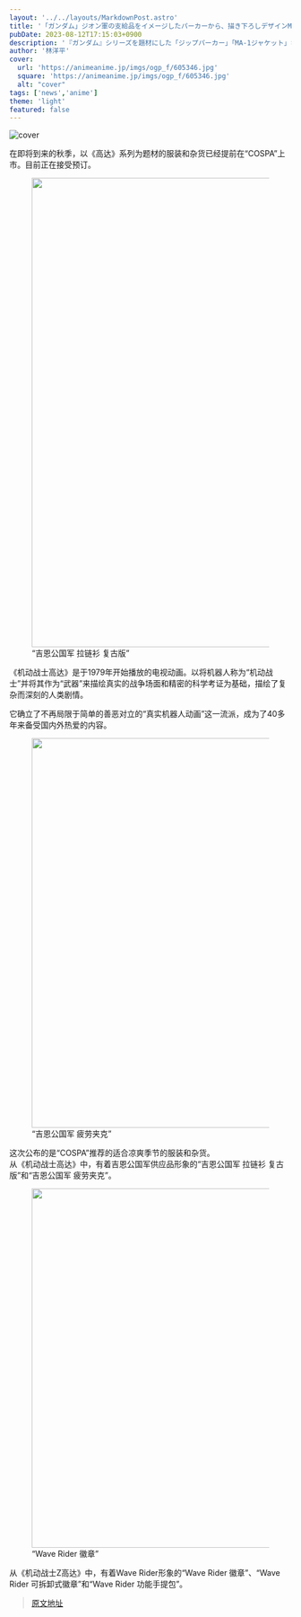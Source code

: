 ```yaml
---
layout: '../../layouts/MarkdownPost.astro'
title: '「ガンダム」ジオン軍の支給品をイメージしたパーカーから、描き下ろしデザインMA-1まで！ 「コスパ」から秋向けアパレル続々'
pubDate: 2023-08-12T17:15:03+0900
description: '『ガンダム』シリーズを題材にした「ジップパーカー」「MA-1ジャケット」など、涼しくなる秋にむけたアパレルグッズ・雑貨が、「コスパ」より一足早く登場。現在、予約を受け付けている。'
author: '林洋平'
cover:
  url: 'https://animeanime.jp/imgs/ogp_f/605346.jpg'
  square: 'https://animeanime.jp/imgs/ogp_f/605346.jpg'
  alt: "cover"
tags: ['news','anime']
theme: 'light'
featured: false
---
```


![cover](https://animeanime.jp/imgs/ogp_f/605346.jpg)

<p>在即将到来的秋季，以《高达》系列为题材的服装和杂货已经提前在“COSPA”上市。目前正在接受预订。</p><figure class="ctms-editor-image"><img src="https://animeanime.jp/imgs/zoom/605359.jpg" class="inline-article-image" width="640" height="836"><figcaption>“吉恩公国军 拉链衫 复古版”</figcaption></figure><p>《机动战士高达》是于1979年开始播放的电视动画。以将机器人称为“机动战士”并将其作为“武器”来描绘真实的战争场面和精密的科学考证为基础，描绘了复杂而深刻的人类剧情。</p><p>它确立了不再局限于简单的善恶对立的“真实机器人动画”这一流派，成为了40多年来备受国内外热爱的内容。</p><figure class="ctms-editor-image"><img src="https://animeanime.jp/imgs/zoom/605365.jpg" class="inline-article-image" width="640" height="694"><figcaption>“吉恩公国军 疲劳夹克”</figcaption></figure><p>这次公布的是“COSPA”推荐的适合凉爽季节的服装和杂货。<br>从《机动战士高达》中，有着吉恩公国军供应品形象的“吉恩公国军 拉链衫 复古版”和“吉恩公国军 疲劳夹克”。</p><figure class="ctms-editor-image"><img src="https://animeanime.jp/imgs/zoom/605356.jpg" class="inline-article-image" width="640" height="640"><figcaption>“Wave Rider 徽章”</figcaption></figure><p>从《机动战士Z高达》中，有着Wave Rider形象的“Wave Rider 徽章”、“Wave Rider 可拆卸式徽章”和“Wave Rider 功能手提包”。</p>

>[原文地址](https://animeanime.jp/article/2023/08/12/79242.html)  